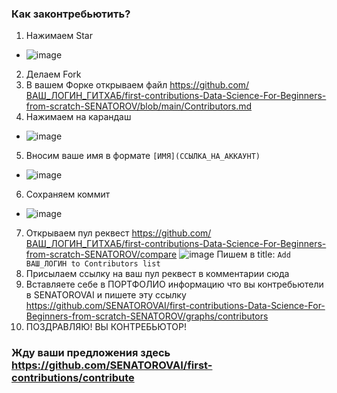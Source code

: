 ### Как законтребьютить?
1) Нажимаем Star 
- ![image](https://github.com/user-attachments/assets/930c04ae-1bb2-4006-b90f-217ab736d3e8)
2) Делаем Fork
3) В вашем Форке открываем файл https://github.com/ВАШ_ЛОГИН_ГИТХАБ/first-contributions-Data-Science-For-Beginners-from-scratch-SENATOROV/blob/main/Contributors.md
4) Нажимаем на карандаш
- ![image](https://github.com/user-attachments/assets/2f8d20a8-6e0d-425f-bf82-64d3433c9215)
5) Вносим ваше имя в формате ``[ИМЯ](ССЫЛКА_НА_АККАУНТ)``
- ![image](https://github.com/user-attachments/assets/6c851ff5-adf6-4f8b-ba8e-0ade26b9755e)
6) Сохраняем коммит
- ![image](https://github.com/user-attachments/assets/82fe5611-1ad9-40b5-a809-6cdf98ea8b2d)
7) Открываем пул реквест https://github.com/ВАШ_ЛОГИН_ГИТХАБ/first-contributions-Data-Science-For-Beginners-from-scratch-SENATOROV/compare
![image](https://github.com/user-attachments/assets/1bf7e1fa-12e6-4e38-bfea-d93732cccedd)
Пишем в title: ``Add ВАШ_ЛОГИН to Contributors list``
8) Присылаем ссылку на ваш пул реквест в комментарии сюда
9) Вставляете себе в ПОРТФОЛИО информацию что вы контребьютели в SENATOROVAI и пишете эту ссылку
https://github.com/SENATOROVAI/first-contributions-Data-Science-For-Beginners-from-scratch-SENATOROV/graphs/contributors
10) ПОЗДРАВЛЯЮ! ВЫ КОНТРЕБЬЮТОР!  


### Жду ваши предложения здесь https://github.com/SENATOROVAI/first-contributions/contribute
